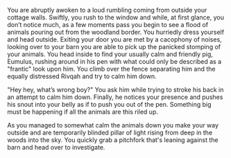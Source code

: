 You are abruptly awoken to a loud rumbling coming from outside your cottage walls. Swiftly, you rush to the window and while, at first glance, you don’t notice much, as a few moments pass you begin to see a flood of animals pouring out from the woodland border. You hurriedly dress yourself and head outside. Exiting your door you are met by a cacophony of noises, looking over to your barn you are able to pick up the panicked stomping of your animals. You head inside to find your usually calm and friendly pig, Eumulus, rushing around in his pen with what could only be described as a "frantic" look upon him. You climb over the fence separating him and the equally distressed Rivqah and try to calm him down.

"Hey hey, what’s wrong boy?" You ask him while trying to stroke his back in an attempt to calm him down. Finally, he notices your presence and pushes his snout into your belly as if to push you out of the pen. Something big must be happening if all the animals are this riled up.

As you managed to somewhat calm the animals down you make your way outside and are temporarily blinded pillar of light rising from deep in the woods into the sky. You quickly grab a pitchfork that's leaning against the barn and head over to investigate.
